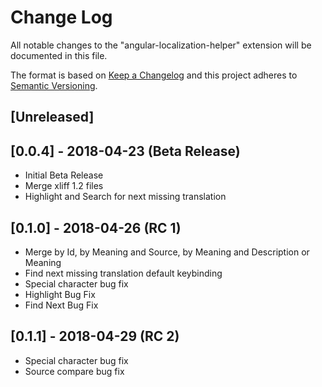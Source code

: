 # Change Log

All notable changes to the "angular-localization-helper" extension will be documented in this file.

The format is based on [Keep a Changelog](http://keepachangelog.com/en/1.0.0/)
and this project adheres to [Semantic Versioning](http://semver.org/spec/v2.0.0.html).

## [Unreleased]

## [0.0.4] - 2018-04-23 (Beta Release)

* Initial Beta Release
* Merge xliff 1.2 files
* Highlight and Search for next missing translation

## [0.1.0] - 2018-04-26 (RC 1)

* Merge by Id, by Meaning and Source, by Meaning and Description or Meaning
* Find next missing translation default keybinding
* Special character bug fix
* Highlight Bug Fix
* Find Next Bug Fix

## [0.1.1] - 2018-04-29 (RC 2)

* Special character bug fix
* Source compare bug fix
